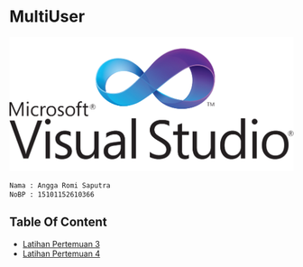 # MultiUser
<p align="center">
    <img src="https://github.com/AnggaR96s/MultiUser/blob/master/assets/image.png" />
</p>

```
Nama : Angga Romi Saputra
NoBP : 15101152610366
```

## Table Of Content
* [Latihan Pertemuan 3](https://github.com/AnggaR96s/MultiUser/tree/pt3)
* [Latihan Pertemuan 4](https://github.com/AnggaR96s/MultiUser/tree/pt4)

